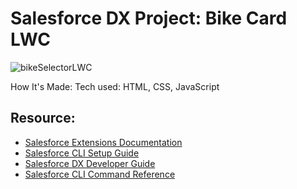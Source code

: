 # Salesforce DX Project: Bike Card LWC


![bikeSelectorLWC](https://user-images.githubusercontent.com/67411449/174450225-817f32e2-2c49-4832-ac11-08912aa34a07.gif)


How It's Made:
Tech used: HTML, CSS, JavaScript


## Resource:

- [Salesforce Extensions Documentation](https://developer.salesforce.com/tools/vscode/)
- [Salesforce CLI Setup Guide](https://developer.salesforce.com/docs/atlas.en-us.sfdx_setup.meta/sfdx_setup/sfdx_setup_intro.htm)
- [Salesforce DX Developer Guide](https://developer.salesforce.com/docs/atlas.en-us.sfdx_dev.meta/sfdx_dev/sfdx_dev_intro.htm)
- [Salesforce CLI Command Reference](https://developer.salesforce.com/docs/atlas.en-us.sfdx_cli_reference.meta/sfdx_cli_reference/cli_reference.htm)
